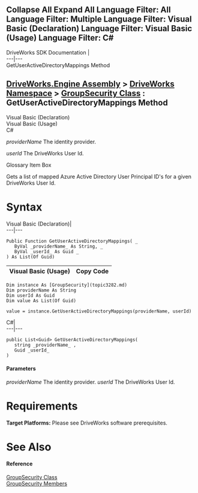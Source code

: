 Collapse All Expand All Language Filter: All  Language Filter: Multiple  Language Filter: Visual Basic (Declaration) Language Filter: Visual Basic (Usage) Language Filter: C#  
---  
DriveWorks SDK Documentation  |   
---|---  
GetUserActiveDirectoryMappings Method   
  
[DriveWorks.Engine Assembly](topic2156.md) > [DriveWorks Namespace](topic2159.md) > [GroupSecurity Class](topic3282.md) : GetUserActiveDirectoryMappings Method  
---  
  
Visual Basic (Declaration)    
Visual Basic (Usage)    
C# 

_providerName_
    The identity provider.

_userId_
    The DriveWorks User Id.

Glossary Item Box

Gets a list of mapped Azure Active Directory User Principal ID's for a given DriveWorks User Id. 

# Syntax

Visual Basic (Declaration)|   
---|---  
      
    
    Public Function GetUserActiveDirectoryMappings( _
       ByVal _providerName_ As String, _
       ByVal _userId_ As Guid _
    ) As List(Of Guid)  
  
Visual Basic (Usage)| Copy Code  
---|---  
      
    
    Dim instance As [GroupSecurity](topic3282.md)
    Dim providerName As String
    Dim userId As Guid
    Dim value As List(Of Guid)
     
    value = instance.GetUserActiveDirectoryMappings(providerName, userId)  
  
C#|   
---|---  
      
    
    public List<Guid> GetUserActiveDirectoryMappings( 
       string _providerName_ ,
       Guid _userId_
    )  
  
#### Parameters

 _providerName_
    The identity provider.
_userId_
    The DriveWorks User Id.

# Requirements

**Target Platforms:** Please see DriveWorks software prerequisites.

# See Also

#### Reference

[GroupSecurity Class](topic3282.md)   
[GroupSecurity Members](topic3283.md)


